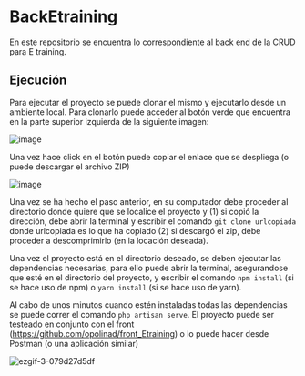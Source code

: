 # BackEtraining

En este repositorio se encuentra lo correspondiente al back end de la CRUD para E training.

## Ejecución

Para ejecutar el proyecto se puede clonar el mismo y ejecutarlo desde un ambiente local. Para clonarlo puede acceder al botón verde que encuentra en la parte superior izquierda de la siguiente imagen:

![image](https://user-images.githubusercontent.com/92406653/165340669-05f7bd60-559c-4368-b965-ded5805b1489.png)

Una vez hace click en el botón puede copiar el enlace que se despliega (o puede descargar el archivo ZIP)

![image](https://user-images.githubusercontent.com/92406653/165340738-3c70444d-0a13-4380-b085-93e350a92ef6.png)

Una vez se ha hecho el paso anterior, en su computador debe proceder al directorio donde quiere que se localice el proyecto y (1) si copió la dirección, debe abrir la terminal y escribir el comando ```git clone urlcopiada``` donde urlcopiada es lo que ha copiado (2) si descargó el zip, debe proceder a descomprimirlo (en la locación deseada).

Una vez el proyecto está en el directorio deseado, se deben ejecutar las dependencias necesarias, para ello puede abrir la terminal, asegurandose que esté en el directorio del proyecto, y escribir el comando ```npm install``` (si se hace uso de npm) o ```yarn install``` (si se hace uso de yarn).

Al cabo de unos minutos cuando estén instaladas todas las dependencias se puede correr el comando ```php artisan serve```. El proyecto puede ser testeado en conjunto con el front (https://github.com/opolinad/front_Etraining) o lo puede hacer desde Postman (o una aplicación similar)

![ezgif-3-079d27d5df](https://user-images.githubusercontent.com/92406653/165343080-8f5569e5-4a0a-48c5-9753-a019e521718a.gif)
